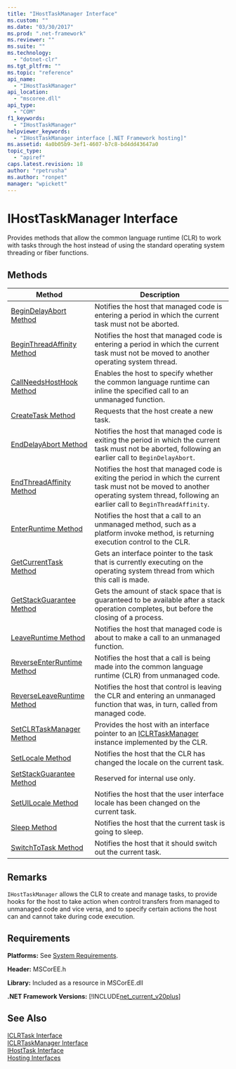 ```yaml
---
title: "IHostTaskManager Interface"
ms.custom: ""
ms.date: "03/30/2017"
ms.prod: ".net-framework"
ms.reviewer: ""
ms.suite: ""
ms.technology: 
  - "dotnet-clr"
ms.tgt_pltfrm: ""
ms.topic: "reference"
api_name: 
  - "IHostTaskManager"
api_location: 
  - "mscoree.dll"
api_type: 
  - "COM"
f1_keywords: 
  - "IHostTaskManager"
helpviewer_keywords: 
  - "IHostTaskManager interface [.NET Framework hosting]"
ms.assetid: 4a0b05b9-3ef1-4607-b7c8-bd4dd43647a0
topic_type: 
  - "apiref"
caps.latest.revision: 18
author: "rpetrusha"
ms.author: "ronpet"
manager: "wpickett"
---
```

# IHostTaskManager Interface
Provides methods that allow the common language runtime (CLR) to work with tasks through the host instead of using the standard operating system threading or fiber functions.  
  
## Methods  
  
|Method|Description|  
|------------|-----------------|  
|[BeginDelayAbort Method](../../../../docs/framework/unmanaged-api/hosting/ihosttaskmanager-begindelayabort-method.md)|Notifies the host that managed code is entering a period in which the current task must not be aborted.|  
|[BeginThreadAffinity Method](../../../../docs/framework/unmanaged-api/hosting/ihosttaskmanager-beginthreadaffinity-method.md)|Notifies the host that managed code is entering a period in which the current task must not be moved to another operating system thread.|  
|[CallNeedsHostHook Method](../../../../docs/framework/unmanaged-api/hosting/ihosttaskmanager-callneedshosthook-method.md)|Enables the host to specify whether the common language runtime can inline the specified call to an unmanaged function.|  
|[CreateTask Method](../../../../docs/framework/unmanaged-api/hosting/ihosttaskmanager-createtask-method.md)|Requests that the host create a new task.|  
|[EndDelayAbort Method](../../../../docs/framework/unmanaged-api/hosting/ihosttaskmanager-enddelayabort-method.md)|Notifies the host that managed code is exiting the period in which the current task must not be aborted, following an earlier call to `BeginDelayAbort`.|  
|[EndThreadAffinity Method](../../../../docs/framework/unmanaged-api/hosting/ihosttaskmanager-endthreadaffinity-method.md)|Notifies the host that managed code is exiting the period in which the current task must not be moved to another operating system thread, following an earlier call to `BeginThreadAffinity`.|  
|[EnterRuntime Method](../../../../docs/framework/unmanaged-api/hosting/ihosttaskmanager-enterruntime-method.md)|Notifies the host that a call to an unmanaged method, such as a platform invoke method, is returning execution control to the CLR.|  
|[GetCurrentTask Method](../../../../docs/framework/unmanaged-api/hosting/ihosttaskmanager-getcurrenttask-method.md)|Gets an interface pointer to the task that is currently executing on the operating system thread from which this call is made.|  
|[GetStackGuarantee Method](../../../../docs/framework/unmanaged-api/hosting/ihosttaskmanager-getstackguarantee-method.md)|Gets the amount of stack space that is guaranteed to be available after a stack operation completes, but before the closing of a process.|  
|[LeaveRuntime Method](../../../../docs/framework/unmanaged-api/hosting/ihosttaskmanager-leaveruntime-method.md)|Notifies the host that managed code is about to make a call to an unmanaged function.|  
|[ReverseEnterRuntime Method](../../../../docs/framework/unmanaged-api/hosting/ihosttaskmanager-reverseenterruntime-method.md)|Notifies the host that a call is being made into the common language runtime (CLR) from unmanaged code.|  
|[ReverseLeaveRuntime Method](../../../../docs/framework/unmanaged-api/hosting/ihosttaskmanager-reverseleaveruntime-method.md)|Notifies the host that control is leaving the CLR and entering an unmanaged function that was, in turn, called from managed code.|  
|[SetCLRTaskManager Method](../../../../docs/framework/unmanaged-api/hosting/ihosttaskmanager-setclrtaskmanager-method.md)|Provides the host with an interface pointer to an [ICLRTaskManager](../../../../docs/framework/unmanaged-api/hosting/iclrtaskmanager-interface.md) instance implemented by the CLR.|  
|[SetLocale Method](../../../../docs/framework/unmanaged-api/hosting/ihosttaskmanager-setlocale-method.md)|Notifies the host that the CLR has changed the locale on the current task.|  
|[SetStackGuarantee Method](../../../../docs/framework/unmanaged-api/hosting/ihosttaskmanager-setstackguarantee-method.md)|Reserved for internal use only.|  
|[SetUILocale Method](../../../../docs/framework/unmanaged-api/hosting/ihosttaskmanager-setuilocale-method.md)|Notifies the host that the user interface locale has been changed on the current task.|  
|[Sleep Method](../../../../docs/framework/unmanaged-api/hosting/ihosttaskmanager-sleep-method.md)|Notifies the host that the current task is going to sleep.|  
|[SwitchToTask Method](../../../../docs/framework/unmanaged-api/hosting/ihosttaskmanager-switchtotask-method.md)|Notifies the host that it should switch out the current task.|  
  
## Remarks  
 `IHostTaskManager` allows the CLR to create and manage tasks, to provide hooks for the host to take action when control transfers from managed to unmanaged code and vice versa, and to specify certain actions the host can and cannot take during code execution.  
  
## Requirements  
 **Platforms:** See [System Requirements](../../../../docs/framework/get-started/system-requirements.md).  
  
 **Header:** MSCorEE.h  
  
 **Library:** Included as a resource in MSCorEE.dll  
  
 **.NET Framework Versions:** [!INCLUDE[net_current_v20plus](../../../../includes/net-current-v20plus-md.md)]  
  
## See Also  
 [ICLRTask Interface](../../../../docs/framework/unmanaged-api/hosting/iclrtask-interface.md)   
 [ICLRTaskManager Interface](../../../../docs/framework/unmanaged-api/hosting/iclrtaskmanager-interface.md)   
 [IHostTask Interface](../../../../docs/framework/unmanaged-api/hosting/ihosttask-interface.md)   
 [Hosting Interfaces](../../../../docs/framework/unmanaged-api/hosting/hosting-interfaces.md)
